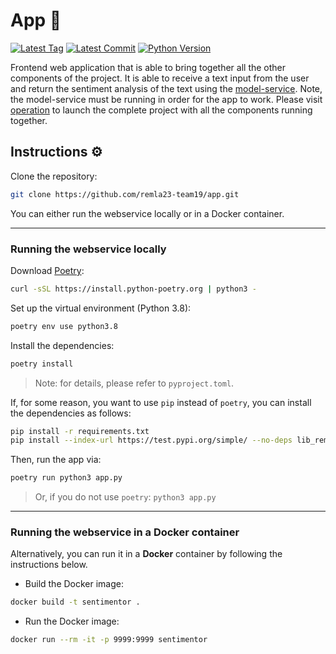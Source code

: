 # App 📱
[![Latest Tag](https://img.shields.io/github/tag/remla23-team19/app.svg)](https://github.com/remla23-team19/app/tags) [![Latest Commit](https://img.shields.io/github/last-commit/remla23-team19/app.svg)](https://github.com/remla23-team19/app/commits/master) [![Python Version](https://img.shields.io/badge/python-3.8-yellow.svg)](https://www.python.org/downloads/release/python-380/)

Frontend web application that is able to bring together all the other components of the project. It is able to receive a text input from the user and return the sentiment analysis of the text using the [model-service](https://github.com/remla23-team19/model-service). Note, the model-service must be running in order for the app to work. Please visit [operation](https://github.com/remla23-team19/operation) to launch the complete project with all the components running together.



## Instructions ⚙️

Clone the repository:

```sh
git clone https://github.com/remla23-team19/app.git
```

You can either run the webservice locally or in a Docker container. 

---

### Running the webservice locally

Download [Poetry](https://python-poetry.org):

```sh
curl -sSL https://install.python-poetry.org | python3 -
```

Set up the virtual environment (Python 3.8):

```sh
poetry env use python3.8
```

Install the dependencies:

```sh
poetry install
```

> Note: for details, please refer to `pyproject.toml`.

If, for some reason, you want to use `pip` instead of `poetry`, you can install the dependencies as follows:

```sh
pip install -r requirements.txt
pip install --index-url https://test.pypi.org/simple/ --no-deps lib_remla19
```

Then, run the app via:

```sh
poetry run python3 app.py
```
> Or, if you do not use `poetry`: `python3 app.py`

---

### Running the webservice in a Docker container

Alternatively, you can run it in a **Docker** container by following the instructions below.

* Build the Docker image:
```zsh
docker build -t sentimentor .
```

* Run the Docker image:
```zsh
docker run --rm -it -p 9999:9999 sentimentor
```
